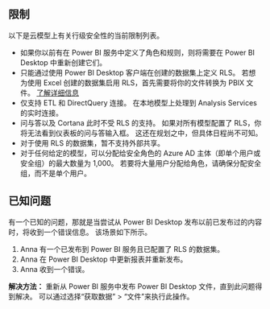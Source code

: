 ## <a name="limitations"></a>限制
以下是云模型上有关行级安全性的当前限制列表。

* 如果你以前有在 Power BI 服务中定义了角色和规则，则将需要在 Power BI Desktop 中重新创建它们。
* 只能通过使用 Power BI Desktop 客户端在创建的数据集上定义 RLS。 若想为使用 Excel 创建的数据集启用 RLS，首先需要将你的文件转换为 PBIX 文件。 [了解详细信息](../desktop-import-excel-workbooks.md)
* 仅支持 ETL 和 DirectQuery 连接。 在本地模型上处理到 Analysis Services 的实时连接。
* 问与答以及 Cortana 此时不受 RLS 的支持。 如果对所有模型配置了 RLS，你将无法看到仪表板的问与答输入框。 这还在规划之中，但具体日程尚不可知。
* 对于使用 RLS 的数据集，暂不支持外部共享。
* 对于任何给定的模型，可以分配给安全角色的 Azure AD 主体（即单个用户或安全组）的最大数量为 1,000。 若要将大量用户分配给角色，请确保分配安全组，而不是单个用户。

## <a name="known-issues"></a>已知问题
有一个已知的问题，那就是当尝试从 Power BI Desktop 发布以前已发布过的内容时，将收到一个错误信息。 该场景如下所示。

1. Anna 有一个已发布到 Power BI 服务且已配置了 RLS 的数据集。
2. Anna 在 Power BI Desktop 中更新报表并重新发布。
3. Anna 收到一个错误。

**解决方法：** 重新从 Power BI 服务中发布 Power BI Desktop 文件，直到此问题得到解决。 可以通过选择“获取数据” > “文件”来执行此操作。 

